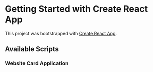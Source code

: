 # Getting Started with Create React App

This project was bootstrapped with [Create React App](https://github.com/facebook/create-react-app).

## Available Scripts

### Website Card Application